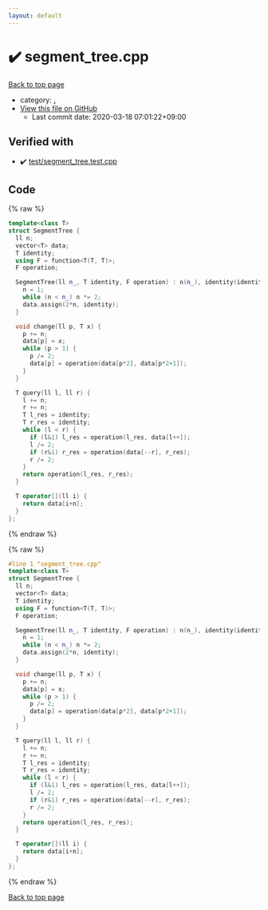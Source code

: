 ```yaml
---
layout: default
---
```


<!-- mathjax config similar to math.stackexchange -->
<script type="text/javascript" async
  src="https://cdnjs.cloudflare.com/ajax/libs/mathjax/2.7.5/MathJax.js?config=TeX-MML-AM_CHTML">
</script>
<script type="text/x-mathjax-config">
  MathJax.Hub.Config({
    TeX: { equationNumbers: { autoNumber: "AMS" }},
    tex2jax: {
      inlineMath: [ ['$','$'] ],
      processEscapes: true
    },
    "HTML-CSS": { matchFontHeight: false },
    displayAlign: "left",
    displayIndent: "2em"
  });
</script>

<script type="text/javascript" src="https://cdnjs.cloudflare.com/ajax/libs/jquery/3.4.1/jquery.min.js"></script>
<script src="https://cdn.jsdelivr.net/npm/jquery-balloon-js@1.1.2/jquery.balloon.min.js" integrity="sha256-ZEYs9VrgAeNuPvs15E39OsyOJaIkXEEt10fzxJ20+2I=" crossorigin="anonymous"></script>
<script type="text/javascript" src="../assets/js/copy-button.js"></script>
<link rel="stylesheet" href="../assets/css/copy-button.css" />


# :heavy_check_mark: segment_tree.cpp

<a href="../index.html">Back to top page</a>

* category: <a href="../index.html#5058f1af8388633f609cadb75a75dc9d">.</a>
* <a href="{{ site.github.repository_url }}/blob/master/segment_tree.cpp">View this file on GitHub</a>
    - Last commit date: 2020-03-18 07:01:22+09:00




## Verified with

* :heavy_check_mark: <a href="../verify/test/segment_tree.test.cpp.html">test/segment_tree.test.cpp</a>


## Code

<a id="unbundled"></a>
{% raw %}
```cpp
template<class T>
struct SegmentTree {
  ll n;
  vector<T> data;
  T identity;
  using F = function<T(T, T)>;
  F operation;

  SegmentTree(ll n_, T identity, F operation) : n(n_), identity(identity), operation(operation) {
    n = 1;
    while (n < n_) n *= 2;
    data.assign(2*n, identity);
  }

  void change(ll p, T x) {
    p += n;
    data[p] = x;
    while (p > 1) {
      p /= 2;
      data[p] = operation(data[p*2], data[p*2+1]);
    }
  }

  T query(ll l, ll r) {
    l += n;
    r += n;
    T l_res = identity;
    T r_res = identity;
    while (l < r) {
      if (l&1) l_res = operation(l_res, data[l++]);
      l /= 2;
      if (r&1) r_res = operation(data[--r], r_res);
      r /= 2;
    }
    return operation(l_res, r_res);
  }

  T operator[](ll i) {
    return data[i+n];
  }
};

```
{% endraw %}

<a id="bundled"></a>
{% raw %}
```cpp
#line 1 "segment_tree.cpp"
template<class T>
struct SegmentTree {
  ll n;
  vector<T> data;
  T identity;
  using F = function<T(T, T)>;
  F operation;

  SegmentTree(ll n_, T identity, F operation) : n(n_), identity(identity), operation(operation) {
    n = 1;
    while (n < n_) n *= 2;
    data.assign(2*n, identity);
  }

  void change(ll p, T x) {
    p += n;
    data[p] = x;
    while (p > 1) {
      p /= 2;
      data[p] = operation(data[p*2], data[p*2+1]);
    }
  }

  T query(ll l, ll r) {
    l += n;
    r += n;
    T l_res = identity;
    T r_res = identity;
    while (l < r) {
      if (l&1) l_res = operation(l_res, data[l++]);
      l /= 2;
      if (r&1) r_res = operation(data[--r], r_res);
      r /= 2;
    }
    return operation(l_res, r_res);
  }

  T operator[](ll i) {
    return data[i+n];
  }
};

```
{% endraw %}

<a href="../index.html">Back to top page</a>

